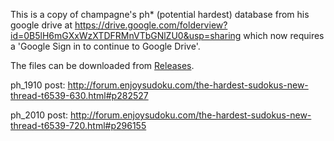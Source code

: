 This is a copy of champagne's ph* (potential hardest) database from his google drive at https://drive.google.com/folderview?id=0B5lH6mGXxWzXTDFRMnVTbGNlZU0&usp=sharing which now requires a 'Google Sign in to continue to Google Drive'.

The files can be downloaded from [Releases](https://github.com/1to9only/champagne-s-ph-database/releases).

ph_1910 post: http://forum.enjoysudoku.com/the-hardest-sudokus-new-thread-t6539-630.html#p282527

ph_2010 post: http://forum.enjoysudoku.com/the-hardest-sudokus-new-thread-t6539-720.html#p296155

